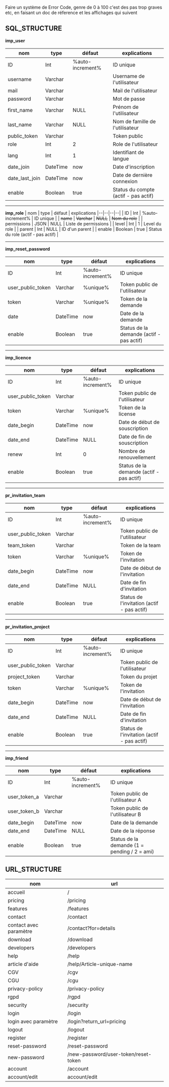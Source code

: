 Faire un système de Error Code, genre de 0 à 100 c'est des pas trop graves etc, en faisant un doc de réference et les affichages qui suivent


## SQL_STRUCTURE

**imp_user**

| nom | type | défaut | explications
|--|--|--|--|
| ID | Int | %auto-increment% | ID unique |
| username | Varchar |  | Username de l'utilisateur |
| mail | Varchar |  | Mail de l'utilisateur |
| password | Varchar |  | Mot de passe |
| first_name | Varchar | NULL | Prénom de l'utilisateur |
| last_name | Varchar | NULL | Nom de famille de l'utilisateur |
| public_token | Varchar |  | Token public |
| role | Int | 2 | Role de l'utilisateur |
| lang | Int | 1 | Identifiant de langue |
| date_join | DateTime | now | Date d'inscription |
| date_last_join | DateTime | now | Date de dernière connexion |
| enable | Boolean | true | Status du compte (actif - pas actif) |

<hr>

**imp_role**
| nom | type | défaut | explications
|--|--|--|--|
| ID | Int | %auto-increment% | ID unique |
| ~~name~~ | ~~Varchar~~ | ~~NULL~~ | ~~Nom du role~~ |
| permissions | JSON | NULL | Liste de permissions |
| level | Int | 1 | Level du role |
| parent | Int | NULL | ID d'un parent |
| enable | Boolean | true | Status du role (actif - pas actif) |

<hr>

**imp_reset_password**

| nom | type | défaut | explications
|--|--|--|--|
| ID | Int | %auto-increment% | ID unique |
| user_public_token | Varchar | %unique% | Token public de l'utilisateur |
| token | Varchar | %unique% | Token de la demande |
| date | DateTime | now | Date de la demande |
| enable | Boolean | true | Status de la demande (actif - pas actif) |

<hr>

**imp_licence**

| nom | type | défaut | explications
|--|--|--|--|
| ID | Int | %auto-increment% | ID unique |
| user_public_token | Varchar |  | Token public de l'utilisateur |
| token | Varchar | %unique% | Token de la license |
| date_begin | DateTime | now | Date de début de souscription |
| date_end | DateTime | NULL | Date de fin de souscription |
| renew | Int | 0 | Nombre de renouvellement |
| enable | Boolean | true | Status de la demande (actif - pas actif) |

<hr>

**pr_invitation_team**

| nom | type | défaut | explications
|--|--|--|--|
| ID | Int | %auto-increment% | ID unique |
| user_public_token | Varchar |  | Token public de l'utilisateur |
| team_token | Varchar |  | Token de la team |
| token | Varchar | %unique% | Token de l'invitation |
| date_begin | DateTime | now | Date de début de l'invitation |
| date_end | DateTime | NULL | Date de fin d'invitation |
| enable | Boolean | true | Status de l'invitation (actif - pas actif) |

<hr>

**pr_invitation_project**

| nom | type | défaut | explications
|--|--|--|--|
| ID | Int | %auto-increment% | ID unique |
| user_public_token | Varchar |  | Token public de l'utilisateur |
| project_token | Varchar |  | Token du projet |
| token | Varchar | %unique% | Token de l'invitation |
| date_begin | DateTime | now | Date de début de l'invitation |
| date_end | DateTime | NULL | Date de fin d'invitation |
| enable | Boolean | true | Status de l'invitation (actif - pas actif) |

<hr>

**imp_friend**

| nom | type | défaut | explications
|--|--|--|--|
| ID | Int | %auto-increment% | ID unique |
| user_token_a | Varchar |  | Token public de l'utilisateur A |
| user_token_b | Varchar |  | Token public de l'utilisateur B |
| date_begin | DateTime | now | Date de la demande |
| date_end | DateTime | NULL | Date de la réponse |
| enable | Boolean | true | Status de la demande (1 = pending / 2 = ami) |


## URL_STRUCTURE

| nom | url
|--|--|
| accueil | / |
| pricing | /pricing |
| features | /features |
| contact | /contact |
| contact avec paramètre | /contact?for=details |
| download | /download |
| developers | /developers |
| help | /help |
| article d'aide | /help/Article-unique-name |
| CGV | /cgv |
| CGU | /cgu |
| privacy-policy | /privacy-policy |
| rgpd | /rgpd |
| security | /security |
| login | /login |
| login avec paramètre | /login?return_url=pricing |
| logout | /logout |
| register | /register |
| reset-password | /reset-password |
| new-password | /new-password/user-token/reset-token |
| account | /account |
| account/edit | account/edit |

